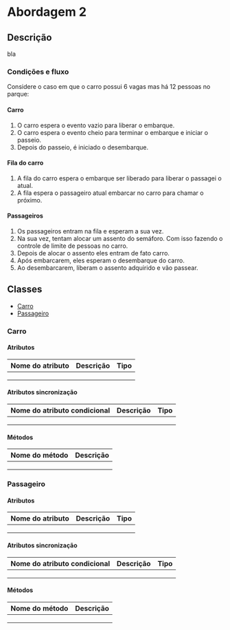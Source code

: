# Abordagem 2

## Descrição

bla

### Condições e fluxo

Considere o caso em que o carro possui 6 vagas mas há 12 pessoas no parque:

#### Carro

1. O carro espera o evento vazio para liberar o embarque.
2. O carro espera o evento cheio para terminar o embarque e iniciar o passeio.
3. Depois do passeio, é iniciado o desembarque.

#### Fila do carro

1. A fila do carro espera o embarque ser liberado para liberar o passagei o atual.
2. A fila espera o passageiro atual embarcar no carro para chamar o próximo.

#### Passageiros

1. Os passageiros entram na fila e esperam a sua vez.
2. Na sua vez, tentam  alocar um assento do semáforo. Com isso fazendo o controle de limite de pessoas no carro.
3. Depois de alocar o assento eles entram de fato carro.
4. Após embarcarem, eles esperam o desembarque do carro. 
5. Ao desembarcarem, liberam o assento adquirido e vão passear.

## Classes

* [Carro](#carro)
* [Passageiro](#passageiro)

### Carro

#### Atributos

| Nome do atributo | Descrição | Tipo |
| :--- | :--- | :--- |
|  |  |  |
|  |  |  |
|  |  |  |

#### Atributos sincronização

| Nome do atributo condicional | Descrição | Tipo |
| :--- | :--- | :--- |
|  |  |  |
|  |  |  |
|  |  |  |

#### Métodos

| Nome do método | Descrição |
| :--- | :--- |
|  |  |
|  |  |
|  |  |

### Passageiro

#### Atributos

| Nome do atributo | Descrição | Tipo |
| :--- | :--- | :--- |
|  |  |  |
|  |  |  |
|  |  |  |

#### Atributos sincronização

| Nome do atributo condicional | Descrição | Tipo |
| :--- | :--- | :--- |
|  |  |  |
|  |  |  |
|  |  |  |

#### Métodos

| Nome do método | Descrição |
| :--- | :--- |
|  |  |
|  |  |
|  |  |



